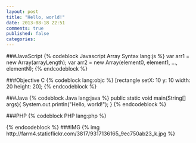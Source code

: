 ```yaml
---
layout: post
title: "Hello, world!"
date: 2013-08-18 22:51
comments: true
published: false
categories: 
---
```


###JavaScript
{% codeblock Javascript Array Syntax lang:js %}
var arr1 = new Array(arrayLength);
var arr2 = new Array(element0, element1, ..., elementN);
{% endcodeblock %}

###Objective C
{% codeblock lang:objc %}
[rectangle setX: 10 y: 10 width: 20 height: 20];
{% endcodeblock %}

###Java
{% codeblock Java lang:java %}
	public static void main(String[] args){
		System.out.println("Hello, world!");
	}
{% endcodeblock %}

###PHP
{% codeblock PHP lang:php %}
<?php
	echo "Hello, world!";
>
{% endcodeblock %}

###IMG
{% img http://farm4.staticflickr.com/3817/9317136165_9ec750ab23_k.jpg %}
